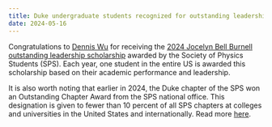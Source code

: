 ```yaml
---
title: Duke undergraduate students recognized for outstanding leadership
date: 2024-05-16
---
```


Congratulations to [Dennis Wu](https://cosmology.phy.duke.edu/author/dennis-wu/) for receiving the [2024 Jocelyn Bell Burnell outstanding leadership scholarship](https://www.spsnational.org/scholarships/jocelynn-bell-burnell/recipients/2024) awarded by the Society of Physics Students (SPS).
Each year, one student in the entire US is awarded this scholarship based on their academic performance and leadership.

It is also worth noting that earlier in 2024, the Duke chapter of the SPS won an Outstanding Chapter Award from the SPS national office.
This designation is given to fewer than 10 percent of all SPS chapters at colleges and universities in the United States and internationally.
Read more [here](https://physics.duke.edu/news/duke-physics-students-win-national-recognition).

